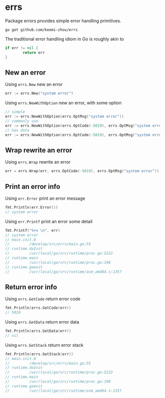 # errs 

Package errors provides simple error handling primitives.

`go get github.com/keemi-zhou/errs`

The traditional error handling idiom in Go is roughly akin to
```go
if err != nil {
        return err
}
```

## New an error

Using `errs.New` new an error
```go
err := errs.New("system error")
```

Using `errs.NewWithOption` new an error, with some option
```go
// simple
err := errs.NewWithOption(errs.OptMsg("system error"))
// commonly use
err := errs.NewWithOption(errs.OptCode(-5019), errs.OptMsg("system error"))
// has data
err := errs.NewWithOption(errs.OptCode(-5019), errs.OptMsg("system error"), errs.OptData(nil))
```

## Wrap rewrite an error

Using `errs.Wrap` rewrite an error
```go
err = errs.Wrap(err, errs.OptCode(-5019), errs.OptMsg("system error"))
```

## Print an error info

Using `err.Error` print an error message
```go
fmt.Println(err.Error())
// system error
```

Using `err.Printf` print an error some detail
```go
fmt.Printf("%+v \n", err)
// system error
// main.init.0
//         /develop/src/errs/main.go:55
// runtime.doInit
//         /usr/local/go/src/runtime/proc.go:5222
// runtime.main
//         /usr/local/go/src/runtime/proc.go:190
// runtime.goexit
//         /usr/local/go/src/runtime/asm_amd64.s:1357 
```

## Return error info

Using `errs.GetCode` return error code
```go
fmt.Println(errs.GetCode(err))
// 5019
```

Using `errs.GetData` return error data
```go
fmt.Println(errs.GetData(err))
// nil
```

Using `errs.GetStack` return error stack
```go
fmt.Println(errs.GetStack(err))
// main.init.0
//         /develop/src/errs/main.go:55
// runtime.doInit
//         /usr/local/go/src/runtime/proc.go:5222
// runtime.main
//         /usr/local/go/src/runtime/proc.go:190
// runtime.goexit
//         /usr/local/go/src/runtime/asm_amd64.s:1357 
```
